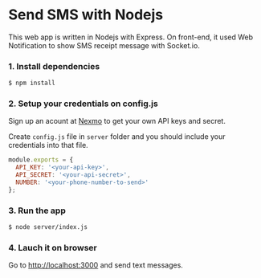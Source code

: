 # Send SMS with Nodejs

This web app is written in Nodejs with Express. On front-end, it used Web Notification to show SMS receipt message with Socket.io.

### 1. Install dependencies

```bash
$ npm install
```

### 2. Setup your credentials on config.js

Sign up an acount at [Nexmo](https://nexmo.com) to get your own API keys and secret.

Create `config.js` file in `server` folder and you should include your credentials into that file.

```javascript
module.exports = {
  API_KEY: '<your-api-key>',
  API_SECRET: '<your-api-secret>',
  NUMBER: '<your-phone-number-to-send>'
};
```

### 3. Run the app

```bash
$ node server/index.js
```

### 4. Lauch it on browser

Go to [http://localhost:3000](http://localhost:3000) and send text messages.
